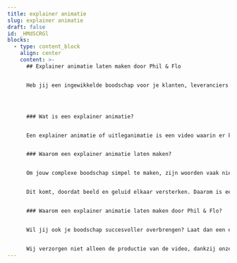 ```yaml
---
title: explainer animatie
slug: explainer animatie
draft: false
id: _HMdSCRGl
blocks:
  - type: content_block
    align: center
    content: >-
      ## Explainer animatie laten maken door Phil & Flo


      Heb jij een ingewikkelde boodschap voor je klanten, leveranciers of potentiële klanten? Is het moeilijk voor je klanten om jouw product goed te begrijpen en tastbaar te maken? Dit is natuurlijk erg lastig wanneer je je producten wilt verkopen, daarom moet je boodschap simpel en duidelijk zijn. Phil & Flo helpt jou met het versimpelen van je boodschap. Hoe wij dat doen? Met een explainer animatie. Phil & Flo is de specialist op het gebied van explainer animaties. Wij zorgen er niet alleen voor dat jouw boodschap gemakkelijk te begrijpen is, je boodschap wordt dankzij onze animaties ook zeer aantrekkelijk voor je doelgroep. De mogelijkheden zijn oneindig!




      ### Wat is een explainer animatie?


      Een explainer animatie of uitleganimatie is een video waarin er kort maar krachtig iets wordt uitgelegd. Anders dan een ‘opgenomen’ video, maakt een animatie gebruik van digitaal geproduceerde beelden. Digitale tekeningen die op maat worden gemaakt. Voordeel hiervan is de controle die je hebt over de kwaliteit van de productie.


      ### Waarom een explainer animatie laten maken?


      Om jouw complexe boodschap simpel te maken, zijn woorden vaak niet genoeg. Om een boodschap simpel en begrijpelijk te maken werkt een combinatie van beeld en geluid fantastisch.


      Dit komt, doordat beeld en geluid elkaar versterken. Daarom is een explainer animatie gemakkelijker te verwerken door ons brein dan alleen tekst, of alleen geluid. Een explainer animatie zorgt ervoor dat je brein minder hoeft te interpreteren. Daarnaast kan je in een animatie gemakkelijker emoties en nuances overbrengen door beeld en geluid. Hierdoor wordt je boodschap beter begrepen door jouw publiek.


      ### Waarom een explainer animatie laten maken door Phil & Flo?


      Wil jij ook je boodschap succesvoller overbrengen? Laat dan een explainer animatie maken door Phil & Flo. Wij zijn de specialist op het gebied van uitleganimaties. Bij Phil & Flo is elke explainer animatie op maat gemaakt. Dit houdt in dat onze animaties speciaal voor jou zijn ontworpen en gecreëerd door onze specialisten.


      Wij verzorgen niet alleen de productie van de video, dankzij onze kennis van videomarketing zijn wij uitstekend in staat om ervoor te zorgen dat jouw video ook echt gezien wordt door jouw klanten.  Om echt een goed beeld te geven van onze explainer animaties, raden wij ook zeker aan om onze eerder gemaakte [explainer animaties te bekijken.](https://www.philenflo.nl/portfolio/)
---
```

